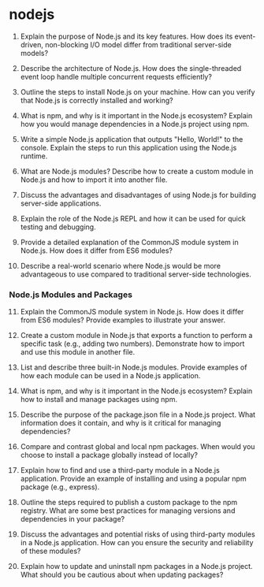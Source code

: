 # nodejs

1. Explain the purpose of Node.js and its key features. How does its event-driven, non-blocking I/O model differ from traditional server-side models?

2. Describe the architecture of Node.js. How does the single-threaded event loop handle multiple concurrent requests efficiently?

3. Outline the steps to install Node.js on your machine. How can you verify that Node.js is correctly installed and working?

4. What is npm, and why is it important in the Node.js ecosystem? Explain how you would manage dependencies in a Node.js project using npm.

5. Write a simple Node.js application that outputs "Hello, World!" to the console. Explain the steps to run this application using the Node.js runtime.

6. What are Node.js modules? Describe how to create a custom module in Node.js and how to import it into another file.

7. Discuss the advantages and disadvantages of using Node.js for building server-side applications.

8. Explain the role of the Node.js REPL and how it can be used for quick testing and debugging.

9. Provide a detailed explanation of the CommonJS module system in Node.js. How does it differ from ES6 modules?

10. Describe a real-world scenario where Node.js would be more advantageous to use compared to traditional server-side technologies.

### Node.js Modules and Packages

11. Explain the CommonJS module system in Node.js. How does it differ from ES6 modules? Provide examples to illustrate your answer.

12. Create a custom module in Node.js that exports a function to perform a specific task (e.g., adding two numbers). Demonstrate how to import and use this module in another file.

13. List and describe three built-in Node.js modules. Provide examples of how each module can be used in a Node.js application.

14. What is npm, and why is it important in the Node.js ecosystem? Explain how to install and manage packages using npm.

15. Describe the purpose of the package.json file in a Node.js project. What information does it contain, and why is it critical for managing dependencies?

16. Compare and contrast global and local npm packages. When would you choose to install a package globally instead of locally?

17. Explain how to find and use a third-party module in a Node.js application. Provide an example of installing and using a popular npm package (e.g., express).

18. Outline the steps required to publish a custom package to the npm registry. What are some best practices for managing versions and dependencies in your package?

19. Discuss the advantages and potential risks of using third-party modules in a Node.js application. How can you ensure the security and reliability of these modules?

20. Explain how to update and uninstall npm packages in a Node.js project. What should you be cautious about when updating packages?

